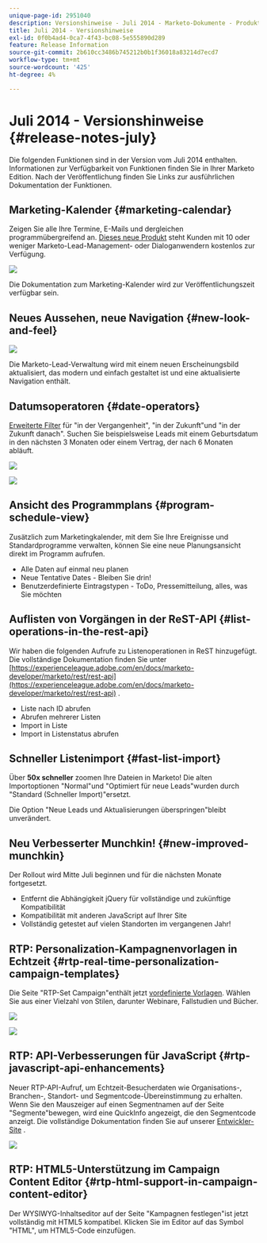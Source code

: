 ```yaml
---
unique-page-id: 2951040
description: Versionshinweise - Juli 2014 - Marketo-Dokumente - Produktdokumentation
title: Juli 2014 - Versionshinweise
exl-id: 0f0b4ad4-0ca7-4f43-bc08-5e555890d289
feature: Release Information
source-git-commit: 2b610cc3486b745212b0b1f36018a83214d7ecd7
workflow-type: tm+mt
source-wordcount: '425'
ht-degree: 4%

---
```


# Juli 2014 - Versionshinweise {#release-notes-july}

Die folgenden Funktionen sind in der Version vom Juli 2014 enthalten. Informationen zur Verfügbarkeit von Funktionen finden Sie in Ihrer Marketo Edition. Nach der Veröffentlichung finden Sie Links zur ausführlichen Dokumentation der Funktionen.

## Marketing-Kalender {#marketing-calendar}

Zeigen Sie alle Ihre Termine, E-Mails und dergleichen programmübergreifend an. [Dieses neue Produkt](/help/marketo/product-docs/core-marketo-concepts/marketing-calendar/understanding-the-calendar/navigating-the-marketing-calendar.md) steht Kunden mit 10 oder weniger Marketo-Lead-Management- oder Dialoganwendern kostenlos zur Verfügung.

![](assets/image2014-9-22-14-3a22-3a27.png)

Die Dokumentation zum Marketing-Kalender wird zur Veröffentlichungszeit verfügbar sein.

## Neues Aussehen, neue Navigation {#new-look-and-feel}

![](assets/image2014-9-22-14-3a22-3a47.png)

Die Marketo-Lead-Verwaltung wird mit einem neuen Erscheinungsbild aktualisiert, das modern und einfach gestaltet ist und eine aktualisierte Navigation enthält.

## Datumsoperatoren {#date-operators}

[Erweiterte Filter](/help/marketo/product-docs/core-marketo-concepts/smart-lists-and-static-lists/creating-a-smart-list/smart-list-filter-operators-glossary.md) für &quot;in der Vergangenheit&quot;, &quot;in der Zukunft&quot;und &quot;in der Zukunft danach&quot;. Suchen Sie beispielsweise Leads mit einem Geburtsdatum in den nächsten 3 Monaten oder einem Vertrag, der nach 6 Monaten abläuft.

![](assets/image2014-9-22-14-3a23-3a56.png)

![](assets/image2014-9-22-14-3a24-3a39.png)

## Ansicht des Programmplans {#program-schedule-view}

Zusätzlich zum Marketingkalender, mit dem Sie Ihre Ereignisse und Standardprogramme verwalten, können Sie eine neue Planungsansicht direkt im Programm aufrufen.

* Alle Daten auf einmal neu planen
* Neue Tentative Dates - Bleiben Sie drin!
* Benutzerdefinierte Eintragstypen - ToDo, Pressemitteilung, alles, was Sie möchten

## Auflisten von Vorgängen in der ReST-API {#list-operations-in-the-rest-api}

Wir haben die folgenden Aufrufe zu Listenoperationen in ReST hinzugefügt. Die vollständige Dokumentation finden Sie unter [https://experienceleague.adobe.com/en/docs/marketo-developer/marketo/rest/rest-api](https://experienceleague.adobe.com/en/docs/marketo-developer/marketo/rest/rest-api) .

* Liste nach ID abrufen
* Abrufen mehrerer Listen
* Import in Liste
* Import in Listenstatus abrufen

## Schneller Listenimport {#fast-list-import}

Über **50x schneller** zoomen Ihre Dateien in Marketo! Die alten Importoptionen &quot;Normal&quot;und &quot;Optimiert für neue Leads&quot;wurden durch &quot;Standard (Schneller Import)&quot;ersetzt.

Die Option &quot;Neue Leads und Aktualisierungen überspringen&quot;bleibt unverändert.

## Neu Verbesserter Munchkin! {#new-improved-munchkin}

Der Rollout wird Mitte Juli beginnen und für die nächsten Monate fortgesetzt.

* Entfernt die Abhängigkeit jQuery für vollständige und zukünftige Kompatibilität
* Kompatibilität mit anderen JavaScript auf Ihrer Site
* Vollständig getestet auf vielen Standorten im vergangenen Jahr!

## RTP: Personalization-Kampagnenvorlagen in Echtzeit {#rtp-real-time-personalization-campaign-templates}

Die Seite &quot;RTP-Set Campaign&quot;enthält jetzt [vordefinierte Vorlagen](/help/marketo/product-docs/web-personalization/using-templates/using-templates-to-create-web-campaigns.md). Wählen Sie aus einer Vielzahl von Stilen, darunter Webinare, Fallstudien und Bücher.

![](assets/image2014-9-22-14-3a25-3a13.png)

![](assets/image2014-9-22-14-3a25-3a47.png)

## RTP: API-Verbesserungen für JavaScript {#rtp-javascript-api-enhancements}

Neuer RTP-API-Aufruf, um Echtzeit-Besucherdaten wie Organisations-, Branchen-, Standort- und Segmentcode-Übereinstimmung zu erhalten. Wenn Sie den Mauszeiger auf einen Segmentnamen auf der Seite &quot;Segmente&quot;bewegen, wird eine QuickInfo angezeigt, die den Segmentcode anzeigt. Die vollständige Dokumentation finden Sie auf unserer [Entwickler-Site](https://experienceleague.adobe.com/en/docs/marketo-developer/marketo/javascriptapi/rich-media-recommendation) .

![](assets/image2014-9-22-14-3a26-3a11.png)

## RTP: HTML5-Unterstützung im Campaign Content Editor {#rtp-html-support-in-campaign-content-editor}

Der WYSIWYG-Inhaltseditor auf der Seite &quot;Kampagnen festlegen&quot;ist jetzt vollständig mit HTML5 kompatibel. Klicken Sie im Editor auf das Symbol &quot;HTML&quot;, um HTML5-Code einzufügen.
